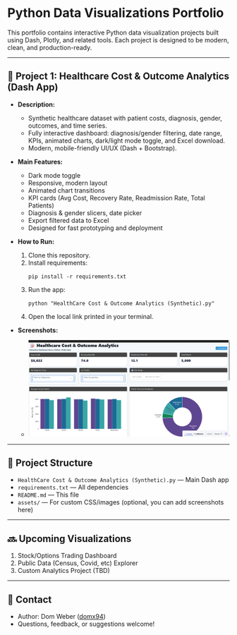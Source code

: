 # Python Data Visualizations Portfolio

This portfolio contains interactive Python data visualization projects built using Dash, Plotly, and related tools. Each project is designed to be modern, clean, and production-ready.

---

## 🚀 Project 1: Healthcare Cost & Outcome Analytics (Dash App)

- **Description:**
    - Synthetic healthcare dataset with patient costs, diagnosis, gender, outcomes, and time series.
    - Fully interactive dashboard: diagnosis/gender filtering, date range, KPIs, animated charts, dark/light mode toggle, and Excel download.
    - Modern, mobile-friendly UI/UX (Dash + Bootstrap).

- **Main Features:**
    - Dark mode toggle
    - Responsive, modern layout
    - Animated chart transitions
    - KPI cards (Avg Cost, Recovery Rate, Readmission Rate, Total Patients)
    - Diagnosis & gender slicers, date picker
    - Export filtered data to Excel
    - Designed for fast prototyping and deployment

- **How to Run:**
    1. Clone this repository.
    2. Install requirements:  
       ```
       pip install -r requirements.txt
       ```
    3. Run the app:
       ```
       python "HealthCare Cost & Outcome Analytics (Synthetic).py"
       ```
    4. Open the local link printed in your terminal.

- **Screenshots:**
    - ![screenshot](assets/healthcare_dashboard.png)

---

## 📁 Project Structure

- `HealthCare Cost & Outcome Analytics (Synthetic).py` — Main Dash app
- `requirements.txt` — All dependencies
- `README.md` — This file
- `assets/` — For custom CSS/images (optional, you can add screenshots here)

---

## 🔜 Upcoming Visualizations
1. Stock/Options Trading Dashboard
2. Public Data (Census, Covid, etc) Explorer
3. Custom Analytics Project (TBD)

---

## 🤝 Contact
- Author: Dom Weber ([domx94](https://github.com/domx94))
- Questions, feedback, or suggestions welcome!
